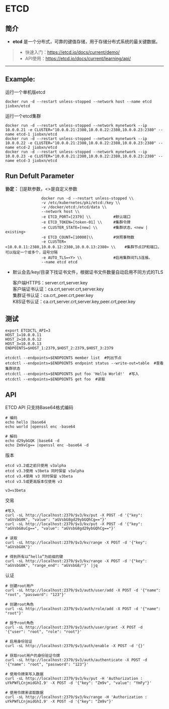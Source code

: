 ETCD
===
## 简介
* **etcd** 是一个分布式，可靠的键值存储，用于存储分布式系统的最关键数据。
> * 快速入门：https://etcd.io/docs/current/demo/
> * API使用：https://etcd.io/docs/current/learning/api/

****

## Example:

运行一个单机版etcd

    docker run -d --restart unless-stopped --network host --name etcd jiobxn/etcd

运行一个etcd集群

    docker run -d --restart unless-stopped --network mynetwork --ip 10.0.0.21 -e CLUSTER="10.0.0.21:2380,10.0.0.22:2380,10.0.0.23:2380" --name etcd-1 jiobxn/etcd
    docker run -d --restart unless-stopped --network mynetwork --ip 10.0.0.22 -e CLUSTER="10.0.0.21:2380,10.0.0.22:2380,10.0.0.23:2380" --name etcd-2 jiobxn/etcd
    docker run -d --restart unless-stopped --network mynetwork --ip 10.0.0.23 -e CLUSTER="10.0.0.21:2380,10.0.0.22:2380,10.0.0.23:2380" --name etcd-3 jiobxn/etcd

## Run Defult Parameter
**协定：** []是默参数，<>是自定义参数

					docker run -d --restart unless-stopped \\
					-v /etc/kubernetes/pki/etcd:/key \\
					-v /docker/etcd:/etcd/data \\
					--network host \\
					-e ETCD_PORT=[2379] \\          #默认端口
					-e ETCD_TOKEN=[token-01] \\     #集群令牌
					-e CLUSTER_STATE=[new] \\       #集群状态，<new | existing>
					-e ETCD_COUNT=[10000]\\         #快照事物数
					-e CLUSTER=<10.0.0.11:2380,10.0.0.12:2380,10.0.0.13:2380> \\    #集群节点IP和端口，可以指定一个或多个，逗号分隔
					-e AUTO_TLS=<Y> \\              #启用集群间TLS连接。
					--name etcd etcd

* 默认会去/key/目录下找证书文件，根据证书文件数量自动启用不同方式的TLS  

    客户端HTTPS：server.crt,server.key  
    客户端证书认证：ca.crt,server.crt,server.key  
    集群证书认证：ca.crt,,peer.crt,peer.key  
    K8S证书认证：ca.crt,server.crt,server.key,peer.crt,peer.key

## 测试

    export ETCDCTL_API=3
    HOST_1=10.0.0.11
    HOST_2=10.0.0.12
    HOST_3=10.0.0.13
    ENDPOINTS=$HOST_1:2379,$HOST_2:2379,$HOST_3:2379

    etcdctl --endpoints=$ENDPOINTS member list  #列出节点
    etcdctl --endpoints=$ENDPOINTS endpoint status --write-out=table  #查看集群状态
    etcdctl --endpoints=$ENDPOINTS put foo 'Hello World!'  #写入
    etcdctl --endpoints=$ENDPOINTS get foo  #读取

## API

ETCD API 只支持Base64格式编码

    # 编码
    echo hello |base64
    echo world |openssl enc -base64
    
    # 解码
    echo d29ybGQK |base64 -d
    echo Zm9vCg== |openssl enc -base64 -d

版本

    etcd v3.2或之前只使用 v3alpha
    etcd v3.3使用 v3beta 同时保留 v3alpha
    etcd v3.4使用 v3 同时保留 v3beta
    etcd v3.5或更高版本仅使用 v3
    
    v3=v3beta

交易

    #写入
    curl -sL http://localhost:2379/$v3/kv/put -X POST -d '{"key": "aGVsbG8K", "value": "aGVsbG8gd29ybGQhCg=="}'
    curl -sL http://localhost:2379/$v3/kv/put -X POST -d '{"key": "aGVsbG8uCg==", "value": "aGVsbG8gd29ybGQhCg=="}'

    # 读取
    curl -sL http://localhost:2379/$v3/kv/range -X POST -d '{"key": "aGVsbG8K"}'

    # 得到所有以“hello”为前缀的键
    curl -sL http://localhost:2379/$v3/kv/range -X POST -d '{"key": "aGVsbG8K", "range_end": "aGVsbG8/"}' |jq

认证

    # 创建root用户
    curl -sL http://localhost:2379/$v3/auth/user/add -X POST -d '{"name": "root", "password": "123"}'
    
    # 创建root角色
    curl -sL http://localhost:2379/$v3/auth/role/add -X POST -d '{"name": "root"}'
    
    # 授予root角色
    curl -sL http://localhost:2379/$v3/auth/user/grant -X POST -d '{"user": "root", "role": "root"}'
    
    # 启用身份验证
    curl -sL http://localhost:2379/$v3/auth/enable -X POST -d '{}'
    
    # 获取root用户的身份验证令牌
    curl -sL http://localhost:2379/$v3/auth/authenticate -X POST -d '{"name": "root", "password": "123"}'
    
    # 使用令牌来写入数据
    curl -sL http://localhost:2379/$v3/kv/put -H 'Authorization : uYkPWfLCnjmidGhI.9' -X POST -d '{"key": "Zm9v", "value": "YmFy"}'
    
    # 使用令牌来读取数据
    curl -sL http://localhost:2379/$v3/kv/range -H 'Authorization : uYkPWfLCnjmidGhI.9' -X POST -d '{"key": "Zm9v"}'

